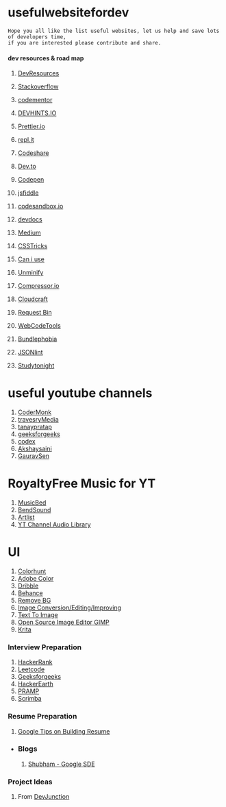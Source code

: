 # usefulwebsitefordev
```
Hope you all like the list useful websites, let us help and save lots of developers time, 
if you are interested please contribute and share.
```
#### dev resources & road map
1. [DevResources](https://devresources.guru/)


1. [Stackoverflow](https://stackoverflow.com/)
1. [codementor](https://www.codementor.io/)
1. [DEVHINTS.IO](https://devhints.io/)
1. [Prettier.io](https://prettier.io/)
1. [repl.it](https://repl.it/)
1. [Codeshare](https://codeshare.io/)
1. [Dev.to](https://dev.to/)
1. [Codepen](https://codepen.io/)
1. [jsfiddle](https://jsfiddle.net/)
1. [codesandbox.io](https://codesandbox.io/)
1. [devdocs](https://devdocs.io/)
1. [Medium](https://medium.com/)
1. [CSSTricks]()
1. [Can i use](https://caniuse.com/)
1. [Unminify](https://unminify.com/)
1. [Compressor.io](https://compressor.io/)
1. [Cloudcraft](https://www.cloudcraft.co/)
1. [Request Bin](https://requestbin.com/)
1. [WebCodeTools](https://webcode.tools/)
1. [Bundlephobia](https://bundlephobia.com/)
1. [JSONlint](https://jsonlint.com/)
1. [Studytonight](https://www.studytonight.com/)



# useful youtube channels 
1. [CoderMonk]() 
1. [travesryMedia]()
1. [tanaypratap]()
1. [geeksforgeeks]()
1. [codex]()
1. [Akshaysaini]()
1. [GauravSen](https://www.youtube.com/c/GauravSensei/featured)


# RoyaltyFree Music for YT
1. [MusicBed](https://www.musicbed.com/)
1. [BendSound](https://www.bensound.com/)
1. [Artlist](https://artlist.io/)
1. [YT Channel Audio Library](https://www.youtube.com/c/audiolibrary-channel/videos)

# UI
1. [Colorhunt](https://colorhunt.co/palettes/trendy)
1. [Adobe Color](https://color.adobe.com/)
1. [Dribble](https://dribbble.com)
1. [Behance](https://www.behance.net/)
1. [Remove BG](https://www.remove.bg/)
1. [Image Conversion/Editing/Improving](https://www.img2go.com/)
1. [Text To Image](http://text.imageonline.co/)
1. [Open Source Image Editor GIMP](https://www.gimp.org/)
1. [Krita](https://krita.org/en/)



### Interview Preparation
1. [HackerRank]()
1. [Leetcode]()
1. [Geeksforgeeks]()
1. [HackerEarth]()
1. [PRAMP](https://www.pramp.com/#/)
1. [Scrimba](https://scrimba.com/)

### Resume Preparation
1. [Google Tips on Building Resume](https://youtu.be/BYUy1yvjHxE)
  * ### Blogs
    1. [Shubham - Google SDE](https://heyshubham.medium.com/journey-to-google-687e3de7e6d6)

### Project Ideas
1. From [DevJunction](https://www.linkedin.com/posts/hamhaingaurav_5-projects-to-become-a-django-pro-activity-6779597971689394176-mD1D/) 
